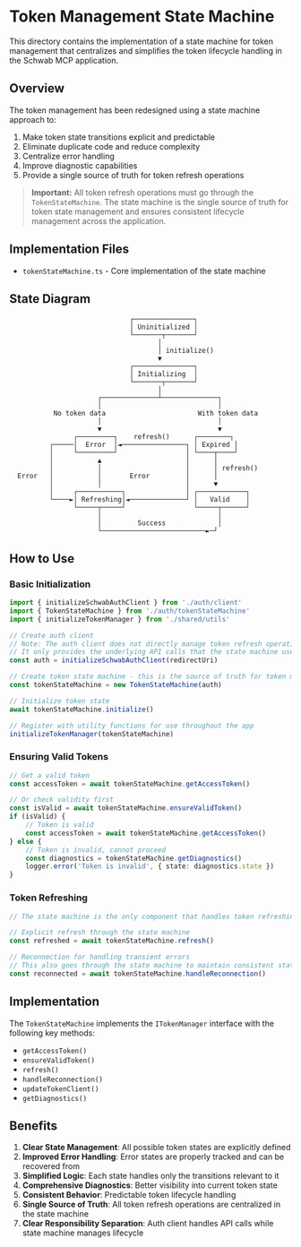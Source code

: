 # Token Management State Machine

This directory contains the implementation of a state machine for token
management that centralizes and simplifies the token lifecycle handling in the
Schwab MCP application.

## Overview

The token management has been redesigned using a state machine approach to:

1. Make token state transitions explicit and predictable
2. Eliminate duplicate code and reduce complexity
3. Centralize error handling
4. Improve diagnostic capabilities
5. Provide a single source of truth for token refresh operations

> **Important:** All token refresh operations must go through the
> `TokenStateMachine`. The state machine is the single source of truth for token
> state management and ensures consistent lifecycle management across the
> application.

## Implementation Files

- `tokenStateMachine.ts` - Core implementation of the state machine

## State Diagram

```
                              ┌───────────────┐
                              │ Uninitialized │
                              └───────┬───────┘
                                     │
                                     │ initialize()
                                     ▼
                              ┌───────────────┐
                              │ Initializing  │
                              └───────┬───────┘
                                     │
                      ┌──────────────┴──────────────┐
                      │                             │
           No token data                       With token data
                      │                             │
                      ▼                             ▼
                ┌─────────┐    refresh()      ┌────────┐
          ┌─────│  Error  │◄────────────────┐ │ Expired │
          │     └─────────┘                 │ └────┬────┘
          │           ▲                     │      │
          │           │                     │      │ refresh()
  Error   │           │       Error         │      │
          │           │                     │      ▼
          │     ┌───────────┐               │ ┌────────────┐
          └────►│ Refreshing│◄──────────────┘ │   Valid    │
                └─────┬─────┘                 └─────┬──────┘
                      │                             │
                      │         Success             │
                      └──────────────────────────►─┘
```

## How to Use

### Basic Initialization

```typescript
import { initializeSchwabAuthClient } from './auth/client'
import { TokenStateMachine } from './auth/tokenStateMachine'
import { initializeTokenManager } from './shared/utils'

// Create auth client
// Note: The auth client does not directly manage token refresh operations
// It only provides the underlying API calls that the state machine uses
const auth = initializeSchwabAuthClient(redirectUri)

// Create token state machine - this is the source of truth for token management
const tokenStateMachine = new TokenStateMachine(auth)

// Initialize token state
await tokenStateMachine.initialize()

// Register with utility functions for use throughout the app
initializeTokenManager(tokenStateMachine)
```

### Ensuring Valid Tokens

```typescript
// Get a valid token
const accessToken = await tokenStateMachine.getAccessToken()

// Or check validity first
const isValid = await tokenStateMachine.ensureValidToken()
if (isValid) {
	// Token is valid
	const accessToken = await tokenStateMachine.getAccessToken()
} else {
	// Token is invalid, cannot proceed
	const diagnostics = tokenStateMachine.getDiagnostics()
	logger.error('Token is invalid', { state: diagnostics.state })
}
```

### Token Refreshing

```typescript
// The state machine is the only component that handles token refreshing

// Explicit refresh through the state machine
const refreshed = await tokenStateMachine.refresh()

// Reconnection for handling transient errors
// This also goes through the state machine to maintain consistent state
const reconnected = await tokenStateMachine.handleReconnection()
```

## Implementation

The `TokenStateMachine` implements the `ITokenManager` interface with the
following key methods:

- `getAccessToken()`
- `ensureValidToken()`
- `refresh()`
- `handleReconnection()`
- `updateTokenClient()`
- `getDiagnostics()`

## Benefits

1. **Clear State Management**: All possible token states are explicitly defined
2. **Improved Error Handling**: Error states are properly tracked and can be
   recovered from
3. **Simplified Logic**: Each state handles only the transitions relevant to it
4. **Comprehensive Diagnostics**: Better visibility into current token state
5. **Consistent Behavior**: Predictable token lifecycle handling
6. **Single Source of Truth**: All token refresh operations are centralized in
   the state machine
7. **Clear Responsibility Separation**: Auth client handles API calls while
   state machine manages lifecycle
